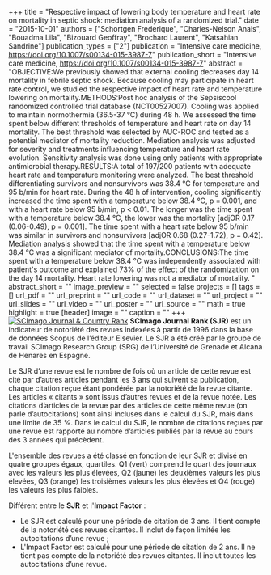 +++
title = "Respective impact of lowering body temperature and heart rate on mortality in septic shock: mediation analysis of a randomized trial."
date = "2015-10-01"
authors = ["Schortgen Frederique", "Charles-Nelson Anais", "Bouadma Lila", "Bizouard Geoffray", "Brochard Laurent", "Katsahian Sandrine"]
publication_types = ["2"]
publication = "Intensive care medicine, https://doi.org/10.1007/s00134-015-3987-7"
publication_short = "Intensive care medicine, https://doi.org/10.1007/s00134-015-3987-7"
abstract = "OBJECTIVE:We previously showed that external cooling decreases day 14 mortality in febrile septic shock. Because cooling may participate in heart rate control, we studied the respective impact of heart rate and temperature lowering on mortality.METHODS:Post hoc analysis of the Sepsiscool randomized controlled trial database (NCT00527007). Cooling was applied to maintain normothermia (36.5-37 °C) during 48 h. We assessed the time spent below different thresholds of temperature and heart rate on day 14 mortality. The best threshold was selected by AUC-ROC and tested as a potential mediator of mortality reduction. Mediation analysis was adjusted for severity and treatments influencing temperature and heart rate evolution. Sensitivity analysis was done using only patients with appropriate antimicrobial therapy.RESULTS:A total of 197/200 patients with adequate heart rate and temperature monitoring were analyzed. The best threshold differentiating survivors and nonsurvivors was 38.4 °C for temperature and 95 b/min for heart rate. During the 48 h of intervention, cooling significantly increased the time spent with a temperature below 38.4 °C, p = 0.001, and with a heart rate below 95 b/min, p &lt; 0.01. The longer was the time spent with a temperature below 38.4 °C, the lower was the mortality [adjOR 0.17 (0.06-0.49), p = 0.001]. The time spent with a heart rate below 95 b/min was similar in survivors and nonsurvivors [adjOR 0.68 (0.27-1.72), p = 0.42]. Mediation analysis showed that the time spent with a temperature below 38.4 °C was a significant mediator of mortality.CONCLUSIONS:The time spent with a temperature below 38.4 °C was independently associated with patient's outcome and explained 73% of the effect of the randomization on the day 14 mortality. Heart rate lowering was not a mediator of mortality. "
abstract_short = ""
image_preview = ""
selected = false
projects = []
tags = []
url_pdf = ""
url_preprint = ""
url_code = ""
url_dataset = ""
url_project = ""
url_slides = ""
url_video = ""
url_poster = ""
url_source = ""
math = true
highlight = true
[header]
image = ""
caption = ""
+++
<a href="https://www.scimagojr.com/journalsearch.php?q=14719&amp;tip=sid&amp;exact=no" title="SCImago Journal &amp; Country Rank"><img border="0" src="https://www.scimagojr.com/journal_img.php?id=14719" alt="SCImago Journal &amp; Country Rank"  /></a>
**SCImago Journal Rank (SJR)** est un indicateur de notoriété des revues indexées à partir de 1996 dans la base de données Scopus de l’éditeur Elsevier. Le SJR a été créé par le groupe de travail SCImago Research Group (SRG) de l’Université de Grenade et Alcana de Henares en Espagne.  
  
Le SJR d’une revue est le nombre de fois où un article de cette revue est cité par d’autres articles pendant les 3 ans qui suivent sa publication, chaque citation reçue étant pondérée par la notoriété de la revue citante. Les articles « citants » sont issus d’autres revues et de la revue notée. Les citations d’articles de la revue par des articles de cette même revue (on parle d’autocitations) sont ainsi incluses dans le calcul du SJR, mais dans une limite de 35 %. Dans le calcul du SJR, le nombre de citations reçues par une revue est rapporté au nombre d’articles publiés par la revue au cours des 3 années qui précèdent.  
  
L'ensemble des revues a été classé en fonction de leur SJR et divisé en quatre groupes égaux, quartiles. Q1 (vert) comprend le quart des journaux avec les valeurs les plus élevées, Q2 (jaune) les deuxièmes valeurs les plus élevées, Q3 (orange) les troisièmes valeurs les plus élevées et Q4 (rouge) les valeurs les plus faibles.  
  
Différent entre le **SJR** et l'**Impact Factor** :  
- Le SJR est calculé pour une période de citation de 3 ans. Il tient compte de la notoriété des revues citantes. Il inclut de façon limitée les autocitations d’une revue ;  
- L'Impact Factor est calculé pour une période de citation de 2 ans. Il ne tient pas compte de la notoriété des revues citantes. Il inclut toutes les autocitations d’une revue.
